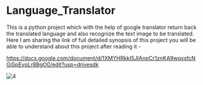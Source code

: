 # Language_Translator
This is a python project which with the help of google translator return back the translated language and also recognize the text image to be translated.
Here I am sharing the link of full detailed synopsis of this project you will be able to understand about this project after reading it -

https://docs.google.com/document/d/1XMYHRkkI5JIAnpCr1znKA9wqxsfcNGjSpEypLr8BgO0/edit?usp=drivesdk

![4](https://github.com/Chaitanya2238/Language_Translator/assets/122593924/0563a05f-a9af-4a0b-86c8-3af0579896eb)


